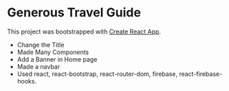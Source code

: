 # Generous Travel Guide

This project was bootstrapped with [Create React App](https://github.com/facebook/create-react-app).

* Change the Title
* Made Many Components
* Add a Banner in Home page
* Made a navbar
* Used react, react-bootstrap, react-router-dom, firebase, react-firebase-hooks.
